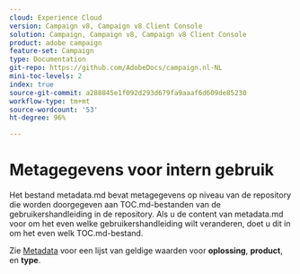 ```yaml
---
cloud: Experience Cloud
version: Campaign v8, Campaign v8 Client Console
solution: Campaign, Campaign v8, Campaign v8 Client Console
product: adobe campaign
feature-set: Campaign
type: Documentation
git-repo: https://github.com/AdobeDocs/campaign.nl-NL
mini-toc-levels: 2
index: true
source-git-commit: a288845e1f092d293d679fa9aaaf6d609de85230
workflow-type: tm+mt
source-wordcount: '53'
ht-degree: 96%

---
```



# Metagegevens voor intern gebruik

Het bestand metadata.md bevat metagegevens op niveau van de repository die worden doorgegeven aan TOC.md-bestanden van de gebruikershandleiding in de repository. Als u de content van metadata.md voor om het even welke gebruikershandleiding wilt veranderen, doet u dit in om het even welk TOC.md-bestand.

Zie [Metadata](https://experienceleague.adobe.com/docs/authoring-guide-exl/using/editing/user-guide-setup/metadata.html) voor een lijst van geldige waarden voor **oplossing**, **product**, en **type**.
